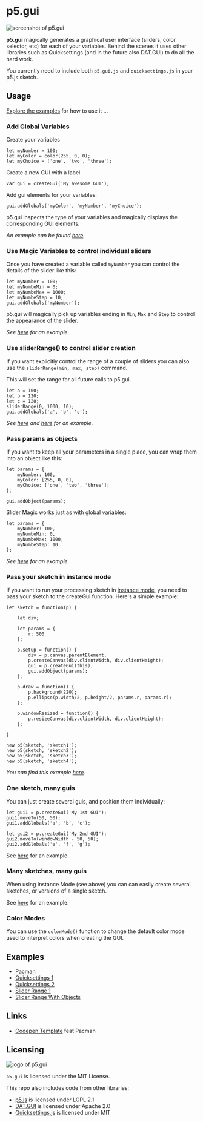 # p5.gui

![screenshot of p5.gui](p5_gui_screenshot.png)  

**p5.gui** magically generates a graphical user interface (sliders, color selector, etc) for each of your variables. Behind the scenes it uses other libraries such as Quicksettings (and in the future also DAT.GUI) to do all the hard work.

You currently need to include both `p5.gui.js` and `quicksettings.js` in your p5.js sketch.

## Usage

[Explore the examples](https://bitcraftlab.github.io/p5.gui) for how to use it ...

### Add Global Variables

Create your variables

	let myNumber = 100;
	let myColor = color(255, 0, 0);
	let myChoice = ['one', 'two', 'three'];

Create a new GUI with a label

	var gui = createGui('My awesome GUI');

Add gui elements for your variables:  

	gui.addGlobals('myColor', 'myNumber', 'myChoice');

p5.gui inspects the type of your variables and magically displays the corresponding GUI elements.

*An example can be found [here](examples/quicksettings-1).*

### Use Magic Variables to control individual sliders

Once you have created a variable called `myNumber` you can control the details of the slider like this:

	let myNumber = 100;
	let myNumbeMin = 0;
	let myNumbeMax = 1000;
	let myNumbeStep = 10;
	gui.addGlobals('myNumber');

p5.gui will magically pick up variables ending in `Min`, `Max` and `Step` to  control the appearance of the slider.

*See [here](examples/slider-range-1) for an example.*

### Use sliderRange() to control slider creation

If you want explicitly control the range of a couple of sliders you can also use the `sliderRange(min, max, step)` command.

This will set the range for all future calls to p5.gui.

	let a = 100;
	let b = 120;
	let c = 120;
	sliderRange(0, 1000, 10);
	gui.addGlobals('a', 'b', 'c');

*See [here](examples/slider-range-2) and [here](examples/quicksettings-2) for an example.*

### Pass params as objects

If you want to keep all your parameters in a single place, you can wrap them into an object like this:

	let params = {
		myNumber: 100,
		myColor: [255, 0, 0],
		myChoice: ['one', 'two', 'three'];
	};

	gui.addObject(params);

Slider Magic works just as with global variables:

	let params = {
		myNumber: 100,
		myNumbeMin: 0,
		myNumbeMax: 1000,
		myNumbeStep: 10
	};


*See [here](examples/slider-range-3) for an example.*

### Pass your sketch in instance mode

If you want to run your processing sketch in [instance mode](https://github.com/processing/p5.js/wiki/Global-and-instance-mode), you need to pass your sketch to the createGui function.  Here's a simple example:

	let sketch = function(p) {

		let div;

		let params = {
			r: 500
		};

		p.setup = function() {
			div = p.canvas.parentElement;
			p.createCanvas(div.clientWidth, div.clientHeight);
			gui = p.createGui(this);
			gui.addObject(params);
		};

		p.draw = function() {
			p.background(220);
			p.ellipse(p.width/2, p.height/2, params.r, params.r);
		};

		p.windowResized = function() {
			p.resizeCanvas(div.clientWidth, div.clientHeight);
		};

	}

	new p5(sketch, 'sketch1');
	new p5(sketch, 'sketch2');
	new p5(sketch, 'sketch3');
	new p5(sketch, 'sketch4');

*You can find this example [here](examples/instance-mode-1).*

### One sketch, many guis

You can just create several guis, and position them individually:

	let gui1 = p.createGui('My 1st GUI');
	gui1.moveTo(50, 50);
	gui1.addGlobals('a', 'b', 'c');

	let gui2 = p.createGui('My 2nd GUI');
	gui2.moveTo(windowWidth - 50, 50);
	gui2.addGlobals('e', 'f', 'g');

See [here](examples/quicksettings-2) for an example.

### Many sketches, many guis

When using Instance Mode (see above) you can can easily create several sketches, or versions of a single sketch.

See [here](examples/slider-range-4) for an example.

### Color Modes

You can use the `colorMode()` function to change the default color mode used to interpret colors when creating the GUI.


## Examples
* [Pacman](examples/pacman/)
* [Quicksettings 1](examples/quicksettings-1/)
* [Quicksettings 2](examples/quicksettings-2/)
* [Slider Range 1](examples/slider-range-1/)
* [Slider Range With Objects](examples/slider-range-3/)

## Links
* [Codepen Template](https://codepen.io/bitcraftlab/pen/GNKmGg) feat Pacman

## Licensing

![logo of p5.gui](p5_gui_logo.png)  

`p5.gui` is licensed under the MIT License.

This repo also includes code from other libraries:  

* [p5.js](https://github.com/processing/p5.js) is licensed under LGPL 2.1
* [DAT.GUI](https://github.com/dataarts/dat.gui) is licensed under Apache 2.0
* [Quicksettings.js](https://github.com/bit101/quicksettings) is licensed under MIT
